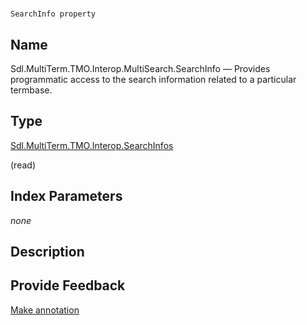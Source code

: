 

# 
    SearchInfo property



## Name

Sdl.MultiTerm.TMO.Interop.MultiSearch.SearchInfo —          Provides programmatic access to the search information related to a particular termbase.



## Type

[Sdl.MultiTerm.TMO.Interop.SearchInfos](Sdl.MultiTerm.TMO.Interop.SearchInfos.html)

(read)



## Index Parameters
*none*


## Description





## Provide Feedback

[Make annotation](mailto:sdk-feedback@sdl.com&amp;subject=Reference%20for%20Sdl.MultiTerm.TMO.Interop.MultiSearch.SearchInfo)

